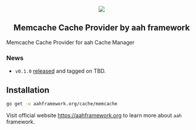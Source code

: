 <p align="center">
  <img src="https://cdn.aahframework.org/assets/img/aah-logo-64x64.png" />
  <h2 align="center">Memcache Cache Provider by aah framework</h2>
</p>

Memcache Cache Provider for aah Cache Manager

### News

  * `v0.1.0` [released](https://github.com/aahframework/redis-cache-provider/releases/latest) and tagged on TBD.

## Installation

```bash
go get -u aahframework.org/cache/memcache
```

Visit official website https://aahframework.org to learn more about `aah` framework.
